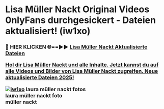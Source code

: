 # Lisa Müller Nackt Original Videos 0nlyFans durchgesickert - Dateien aktualisiert! (iw1xo)

<h3>🔴 HIER KLICKEN 🌐==►► <a href="https://tinyurl.com/h6vf6nb8" rel="nofollow">Lisa Müller Nackt Aktualisierte Dateien

Hol dir Lisa Müller Nackt und alle Inhalte. Jetzt kannst du auf alle Videos und Bilder von Lisa Müller Nackt zugreifen. Neue aktualisierte Dateien 2025!

[![iw1xo](https://i.imgur.com/sD4kR3V.gif)](https://tinyurl.com/h6vf6nb8)
laura müller nackt fotos<br>
laura müller nackt foto<br>
müller nackt